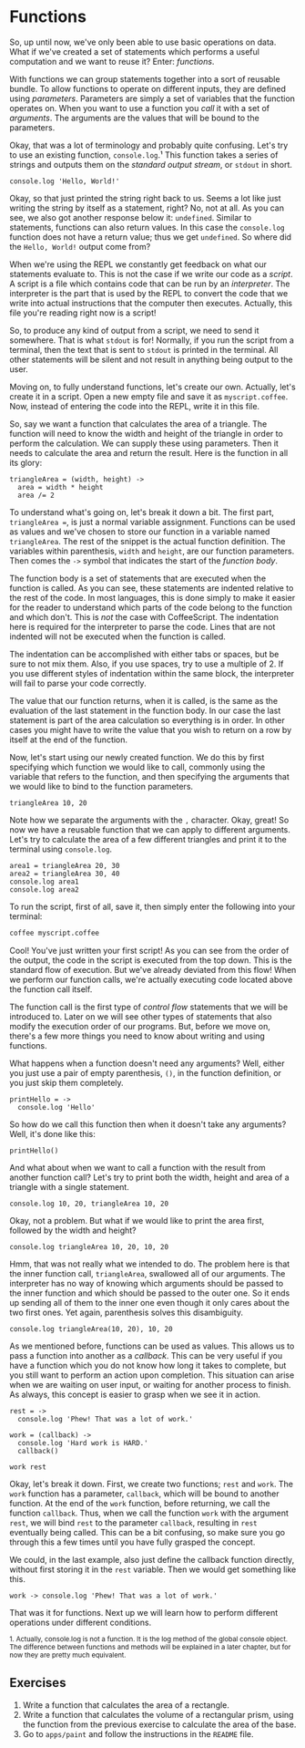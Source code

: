# Functions

So, up until now, we've only been able to use basic operations on data. What if we've created a set of statements which performs a useful computation and we want to reuse it? Enter: *functions*.

With functions we can group statements together into a sort of reusable bundle. To allow functions to operate on different inputs, they are defined using *parameters*. Parameters are simply a set of variables that the function operates on. When you want to use a function you *call* it with a set of *arguments*. The arguments are the values that will be bound to the parameters.

Okay, that was a lot of terminology and probably quite confusing. Let's try to use an existing function, `console.log`.¹ This function takes a series of strings and outputs them on the *standard output stream*, or `stdout` in short.

    console.log 'Hello, World!'

Okay, so that just printed the string right back to us. Seems a lot like just writing the string by itself as a statement, right? No, not at all. As you can see, we also got another response below it: `undefined`. Similar to statements, functions can also return values. In this case the `console.log` function does not have a return value; thus we get `undefined`. So where did the `Hello, World!` output come from?

When we're using the REPL we constantly get feedback on what our statements evaluate to. This is not the case if we write our code as a *script*. A script is a file which contains code that can be run by an *interpreter*. The interpreter is the part that is used by the REPL to convert the code that we write into actual instructions that the computer then executes. Actually, this file you're reading right now is a script!

So, to produce any kind of output from a script, we need to send it somewhere. That is what `stdout` is for! Normally, if you run the script from a terminal, then the text that is sent to `stdout` is printed in the terminal. All other statements will be silent and not result in anything being output to the user.

Moving on, to fully understand functions, let's create our own. Actually, let's create it in a script. Open a new empty file and save it as `myscript.coffee`. Now, instead of entering the code into the REPL, write it in this file.

So, say we want a function that calculates the area of a triangle. The function will need to know the width and height of the triangle in order to perform the calculation. We can supply these using parameters. Then it needs to calculate the area and return the result. Here is the function in all its glory:

    triangleArea = (width, height) ->
      area = width * height
      area /= 2

To understand what's going on, let's break it down a bit. The first part, `triangleArea =`, is just a normal variable assignment. Functions can be used as values and we've chosen to store our function in a variable named `triangleArea`. The rest of the snippet is the actual function definition. The variables within parenthesis, `width` and `height`, are our function parameters. Then comes the `->` symbol that indicates the start of the *function body*.

The function body is a set of statements that are executed when the function is called. As you can see, these statements are indented relative to the rest of the code. In most languages, this is done simply to make it easier for the reader to understand which parts of the code belong to the function and which don't. This is *not* the case with CoffeeScript. The indentation here is required for the interpreter to parse the code. Lines that are not indented will not be executed when the function is called.

The indentation can be accomplished with either tabs or spaces, but be sure to not mix them. Also, if you use spaces, try to use a multiple of 2. If you use different styles of indentation within the same block, the interpreter will fail to parse your code correctly.

The value that our function returns, when it is called, is the same as the evaluation of the last statement in the function body. In our case the last statement is part of the area calculation so everything is in order. In other cases you might have to write the value that you wish to return on a row by itself at the end of the function.

Now, let's start using our newly created function. We do this by first specifying which function we would like to call, commonly using the variable that refers to the function, and then specifying the arguments that we would like to bind to the function parameters.

    triangleArea 10, 20

Note how we separate the arguments with the `,` character. Okay, great! So now we have a reusable function that we can apply to different arguments. Let's try to calculate the area of a few different triangles and print it to the terminal using `console.log`.

    area1 = triangleArea 20, 30
    area2 = triangleArea 30, 40
    console.log area1
    console.log area2

To run the script, first of all, save it, then simply enter the following into your terminal:

```sh
coffee myscript.coffee
```

Cool! You've just written your first script! As you can see from the order of the output, the code in the script is executed from the top down. This is the standard flow of execution. But we've already deviated from this flow! When we perform our function calls, we're actually executing code located above the function call itself.

The function call is the first type of *control flow* statements that we will be introduced to. Later on we will see other types of statements that also modify the execution order of our programs. But, before we move on, there's a few more things you need to know about writing and using functions.

What happens when a function doesn't need any arguments? Well, either you just use a pair of empty parenthesis, `()`, in the function definition, or you just skip them completely.

    printHello = ->
      console.log 'Hello'

So how do we call this function then when it doesn't take any arguments? Well, it's done like this:

    printHello()

And what about when we want to call a function with the result from another function call? Let's try to print both the width, height and area of a triangle with a single statement.

    console.log 10, 20, triangleArea 10, 20

Okay, not a problem. But what if we would like to print the area first, followed by the width and height?

    console.log triangleArea 10, 20, 10, 20

Hmm, that was not really what we intended to do. The problem here is that the inner function call, `triangleArea`, swallowed all of our arguments. The interpreter has no way of knowing which arguments should be passed to the inner function and which should be passed to the outer one. So it ends up sending all of them to the inner one even though it only cares about the two first ones. Yet again, parenthesis solves this disambiguity.

    console.log triangleArea(10, 20), 10, 20

As we mentioned before, functions can be used as values. This allows us to pass a function into another as a *callback*. This can be very useful if you have a function which you do not know how long it takes to complete, but you still want to perform an action upon completion. This situation can arise when we are waiting on user input, or waiting for another process to finish. As always, this concept is easier to grasp when we see it in action.

    rest = ->
      console.log 'Phew! That was a lot of work.'

    work = (callback) ->
      console.log 'Hard work is HARD.'
      callback()

    work rest

Okay, let's break it down. First, we create two functions; `rest` and `work`. The `work` function has a parameter, `callback`, which will be bound to another function. At the end of the `work` function, before returning, we call the function `callback`. Thus, when we call the function `work` with the argument `rest`, we will bind `rest` to the parameter `callback`, resulting in `rest` eventually being called. This can be a bit confusing, so make sure you go through this a few times until you have fully grasped the concept.

We could, in the last example, also just define the callback function directly, without first storing it in the `rest` variable. Then we would get something like this.

    work -> console.log 'Phew! That was a lot of work.'

That was it for functions. Next up we will learn how to perform different operations under different conditions.

<small>1. Actually, console.log is not a function. It is the log method of the global console object. The difference between functions and methods will be explained in a later chapter, but for now they are pretty much equivalent.</small>

## Exercises

1. Write a function that calculates the area of a rectangle.
2. Write a function that calculates the volume of a rectangular prism, using the function from the previous exercise to calculate the area of the base.
3. Go to `apps/paint` and follow the instructions in the `README` file.
